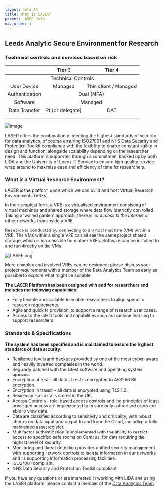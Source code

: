 ```yaml
---
layout: default
title: What is LASER?
parent: LASER Info
nav_order: 1
---
```


## Leeds Analytic Secure Environment for Research 

### Technical controls and services based on risk  
<table class="tg">
<thead>
  <tr>
    <th></th>
    <th>Tier 3</th>
    <th>Tier 4</th>
  </tr>
</thead>
<tbody>
  <tr>
    <td colspan=3; style="text-align: center">Technical Controls</td>
  </tr>
  <tr>
    <td style="text-align: center">User Device</td>
    <td style="text-align: center">Managed</td>
    <td style="text-align: center">Thin client / Managed</td>
  </tr>
  <tr>
    <td style="text-align: center">Authentication</td>
    <td style="text-align: center"; colspan=2>Dual (MFA)</td>
  </tr>
    <tr>
    <td style="text-align: center">Software</td>
    <td style="text-align: center"; colspan=2>Managed</td>
  </tr>
  <tr>
    <td style="text-align: center">Data Transfer</td>
    <td style="text-align: center">PI (or delegate)</td>
    <td style="text-align: center">DAT</td>
  </tr>
  <tr>
    <td style="text-align: center"></td>
    <td style="text-align: center"></td>
    <td style="text-align: center"></td>
  </tr>
  <tr>
    <td style="text-align: center"></td>
    <td style="text-align: center"></td>
    <td style="text-align: center"></td>
  </tr>
</tbody>
</table>

![image](https://user-images.githubusercontent.com/25124181/119112449-00c9ae00-ba1c-11eb-81a9-d6d890570bcc.png)

LASER offers the combination of meeting the highest standards of security for data analytics, of course ensuring ISO27001 and NHS Data Security and Protection Toolkit compliance with the fexibility to enable constant agility in design and function; alongside scalability depending on the researcher need. This platform is supported through a commitment backed up by both LIDA and the University of Leeds IT Service to ensure high quality service wrap around to maximise ease and efficiency of time for researchers.

### What is a Virtual Research Environment? 
LASER is the platform upon which we can build and host Virtual Research Environments (VREs). 

In their simplest form, a VRE is a virtualised environment consisting of virtual machines and shared storage where data flow is strictly controlled. Taking a 'walled garden' approach, there is _no access to the internet_ or other networks from inside a VRE. 

Research is conducted by connecting to a virtual machine (VM) within a VRE. The VMs within a single VRE can all see the same project shared storage, which is inaccessible from other VREs. Software can be installed to and run directly on the VMs. 

![LASER.png](../../images/index/laser_smol.png)

More complex and involved VREs can be designed; please discuss your project requirements with a member of the Data Analytics Team as early as possible to explore what might be suitable.

**The LASER Platform has been designed with and for researchers and includes the following capabilities:**
- Fully flexible and scalable to enable researchers to align spend to research requirements.
- Agile and quick to provision, to support a range of research user cases.
- Access to the latest tools and capabilities such as machine learning to support researchers. 

### Standards & Specifications
**The system has been specified and is maintained to ensure the highest standards of data security:**
- Resilience levels and backups provided by one of the most cyber-aware and heavily invested companies in the world. 
- Regularly patched with the latest software and operating system updates.
- Encryption at rest – all data at rest is encrypted to AES256 Bit encryption.
- Encryption in transit – all data is encrypted using TLS 1.2.
- Residency – all data is stored in the UK.
- Access Controls – role-based access controls and the principles of least privileged access are implemented to ensure only authorised users are able to view data.
- Data are classified according to sensitivity and criticality, with robust checks on data input and output to and from the Cloud, including a fully maintained asset register.
- Multifactor authentication is implemented with the ability to restrict access to specified safe rooms on Campus, for data requiring the highest level of security.
- Monitoring and threat detection provides unified security management with supporting network controls to isolate information in our networks and its supporting information processing facilities.
- ISO27001 compliant.
- NHS Data Security and Protection Toolkit compliant. 

If you have any questions or are interested in working with LIDA and using the LASER platform, please contact a member of the [Data Analytics Team](mailto:ircdst@leeds.ac.uk)
